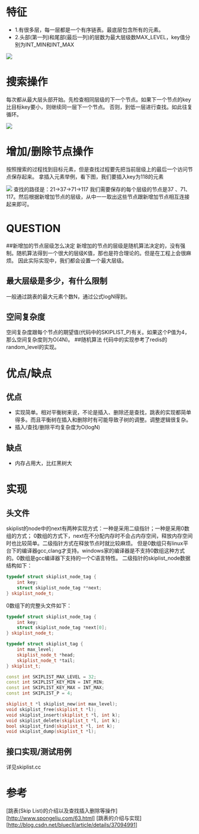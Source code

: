# 特征
+ 1.有很多层，每一层都是一个有序链表。最底层包含所有的元素。
+ 2.头部(第一列)和尾部(最后一列)的层数为最大层级数MAX_LEVEL，key值分别为INT_MIN和INT_MAX

![](http://dl.iteye.com/upload/attachment/565664/f4c149bd-d8ea-39ff-813f-93d809c90966.jpg)

# 搜索操作
每次都从最大层头部开始。先检查相同层级的下一个节点。如果下一个节点的key比目标key要小，则继续同一层下一个节点。
否则，到低一层进行查找。如此往复循环。

![](http://dl.iteye.com/upload/attachment/565682/ec9fd643-f85c-3072-8634-60cfc88ab334.jpg)

# 增加/删除节点操作
按照搜索的过程找到目标元素，但是查找过程要先把当前层级上的最后一个访问节点保存起来。
拿插入元素举例，看下图，我们要插入key为118的元素

![](http://dl.iteye.com/upload/attachment/565682/ec9fd643-f85c-3072-8634-60cfc88ab334.jpg)
查找的路径是：21->37->71->117
我们需要保存的每个层级的节点是37 、71、117。然后根据新增加节点的层级，从中一一取出这些节点跟新增加节点相互连接起来即可。


# QUESTION
##新增加的节点层级怎么决定
  新增加的节点的层级是随机算法决定的，没有强制。随机算法得到一个很大的层级K值，那也是符合理论的。但是在工程上会很麻烦。
  因此实际实现中，我们都会设置一个最大层级。
## 最大层级是多少，有什么限制
  一般通过跳表的最大元素个数N，通过公式logN得到。
## 空间复杂度
空间复杂度跟每个节点的期望值(代码中的SKIPLIST_P)有关。如果这个P值为4，那么空间复杂度则为O(4N)。
##随机算法
代码中的实现参考了redis的random_level的实现。

# 优点/缺点
## 优点
+ 实现简单。相对平衡树来说，不论是插入、删除还是查找，跳表的实现都简单得多。而且平衡树在插入和删除时有可能导致子树的调整。调整逻辑很复杂。
+ 插入/查找/删除平均复杂度为O(logN)
## 缺点
+ 内存占用大，比红黑树大


# 实现
## 头文件
skiplist的node中的next有两种实现方式：一种是采用二级指针；一种是采用0数组的方式；
0数组的方式下，next在不分配内存时不会占内存空间，释放内存空间时也比较简单。二级指针方式在释放节点时就比较麻烦。
但是0数组只有linux平台下的编译器gcc,clang才支持。windows家的编译器是不支持0数组这种方式的。0数组是gcc编译器下支持的一个C语言特性。
二级指针的skiplist_node数据结构如下：
```C++
typedef struct skiplist_node_tag {
	int key;
	struct skiplist_node_tag **next;
} skiplist_node_t;
```
0数组下的完整头文件如下：
```c++
typedef struct skiplist_node_tag {
	int key;
	struct skiplist_node_tag *next[0];
} skiplist_node_t;

typedef struct skiplist_tag {
	int max_level;
	skiplist_node_t *head;
	skiplist_node_t *tail;
} skiplist_t;

const int SKIPLIST_MAX_LEVEL = 32;
const int SKIPLIST_KEY_MIN = INT_MIN;
const int SKIPLIST_KEY_MAX = INT_MAX;
const int SKIPLIST_P = 4;

skiplist_t *l skiplist_new(int max_level);
void skiplist_free(skiplist_t *l);
void skiplist_insert(skiplist_t *l, int k);
void skiplist_delete(skiplist_t *l, int k);
bool skiplist_find(skiplist_t *l, int k);
void skiplist_dump(skiplist_t *l);
```
## 接口实现/测试用例
详见skiplist.cc

# 参考
[跳表(Skip List)的介绍以及查找插入删除等操作][http://www.spongeliu.com/63.html]
[跳表的介绍与实现][http://blog.csdn.net/bluecll/article/details/37094991]
